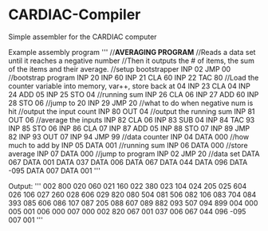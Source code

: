 # CARDIAC-Compiler
Simple assembler for the CARDIAC computer


Example assembly program
'''
//**AVERAGING PROGRAM**
//Reads a data set until it reaches a negative number
//Then it outputs the # of items, the sum of the items and their average.
//setup bootstrapper
INP 02
JMP 00
//bootstrap program
INP 20
INP 60
INP 21
CLA 60
INP 22
TAC 80
//Load the counter variable into memory, var++, store back at 04
INP 23
CLA 04
INP 24
ADD 05
INP 25
STO 04
//running sum
INP 26
CLA 06
INP 27
ADD 60
INP 28
STO 06
//jump to 20
INP 29
JMP 20
//what to do when negative num is hit
//output the input count
INP 80
OUT 04
//output the running sum
INP 81
OUT 06
//average the inputs
INP 82
CLA 06
INP 83
SUB 04
INP 84
TAC 93
INP 85
STO 06
INP 86
CLA 07
INP 87
ADD 05
INP 88
STO 07
INP 89
JMP 82
INP 93
OUT 07
INP 94
JMP 99
//data counter
INP 04
DATA 000
//how much to add by
INP 05
DATA 001
//running sum
INP 06
DATA 000
//store average
INP 07
DATA 000
//jump to program
INP 02
JMP 20
//data set
DATA 067
DATA 001
DATA 037
DATA 006
DATA 067
DATA 044
DATA 096
DATA -095
DATA 007
DATA 001
'''

Output:
'''
002
800
020
060
021
160
022
380
023
104
024
205
025
604
026
106
027
260
028
606
029
820
080
504
081
506
082
106
083
704
084
393
085
606
086
107
087
205
088
607
089
882
093
507
094
899
004
000
005
001
006
000
007
000
002
820
067
001
037
006
067
044
096
-095
007
001
'''
